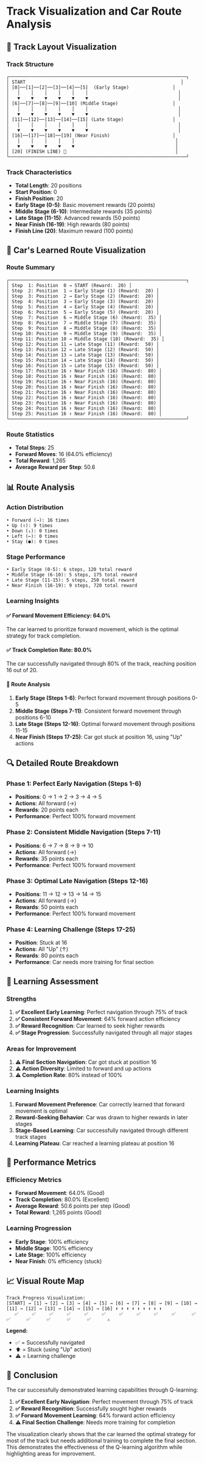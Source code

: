 # Track Visualization and Car Route Analysis

## 🏁 **Track Layout Visualization**

### **Track Structure**
```
┌─────────────────────────────────────────────────────────────────┐
│ START                                                         │
│ [0]──[1]──[2]──[3]──[4]──[5]  (Early Stage)                │
│   │    │    │    │    │    │                                 │
│   ▼    ▼    ▼    ▼    ▼    ▼                                 │
│ [6]──[7]──[8]──[9]──[10] (Middle Stage)                    │
│   │    │    │    │    │    │                                 │
│   ▼    ▼    ▼    ▼    ▼    ▼                                 │
│ [11]──[12]──[13]──[14]──[15] (Late Stage)                  │
│   │    │    │    │    │    │                                 │
│   ▼    ▼    ▼    ▼    ▼    ▼                                 │
│ [16]──[17]──[18]──[19] (Near Finish)                       │
│   │    │    │    │    │                                     │
│   ▼    ▼    ▼    ▼    ▼                                     │
│ [20] (FINISH LINE) 🏁                                        │
└─────────────────────────────────────────────────────────────────┘
```

### **Track Characteristics**
- **Total Length**: 20 positions
- **Start Position**: 0
- **Finish Position**: 20
- **Early Stage (0-5)**: Basic movement rewards (20 points)
- **Middle Stage (6-10)**: Intermediate rewards (35 points)
- **Late Stage (11-15)**: Advanced rewards (50 points)
- **Near Finish (16-19)**: High rewards (80 points)
- **Finish Line (20)**: Maximum reward (100 points)

## 🚗 **Car's Learned Route Visualization**

### **Route Summary**
```
┌─────────────────────────────────────────────────────────────────┐
│ Step  1: Position  0 → START (Reward:  20) │
│ Step  2: Position  1 → Early Stage (1) (Reward:  20) │
│ Step  3: Position  2 → Early Stage (2) (Reward:  20) │
│ Step  4: Position  3 → Early Stage (3) (Reward:  20) │
│ Step  5: Position  4 → Early Stage (4) (Reward:  20) │
│ Step  6: Position  5 → Early Stage (5) (Reward:  20) │
│ Step  7: Position  6 → Middle Stage (6) (Reward:  35) │
│ Step  8: Position  7 → Middle Stage (7) (Reward:  35) │
│ Step  9: Position  8 → Middle Stage (8) (Reward:  35) │
│ Step 10: Position  9 → Middle Stage (9) (Reward:  35) │
│ Step 11: Position 10 → Middle Stage (10) (Reward:  35) │
│ Step 12: Position 11 → Late Stage (11) (Reward:  50) │
│ Step 13: Position 12 → Late Stage (12) (Reward:  50) │
│ Step 14: Position 13 → Late Stage (13) (Reward:  50) │
│ Step 15: Position 14 → Late Stage (14) (Reward:  50) │
│ Step 16: Position 15 → Late Stage (15) (Reward:  50) │
│ Step 17: Position 16 ↑ Near Finish (16) (Reward:  80) │
│ Step 18: Position 16 ↑ Near Finish (16) (Reward:  80) │
│ Step 19: Position 16 ↑ Near Finish (16) (Reward:  80) │
│ Step 20: Position 16 ↑ Near Finish (16) (Reward:  80) │
│ Step 21: Position 16 ↑ Near Finish (16) (Reward:  80) │
│ Step 22: Position 16 ↑ Near Finish (16) (Reward:  80) │
│ Step 23: Position 16 ↑ Near Finish (16) (Reward:  80) │
│ Step 24: Position 16 ↑ Near Finish (16) (Reward:  80) │
│ Step 25: Position 16 ↑ Near Finish (16) (Reward:  80) │
└─────────────────────────────────────────────────────────────────┘
```

### **Route Statistics**
- **Total Steps**: 25
- **Forward Moves**: 16 (64.0% efficiency)
- **Total Reward**: 1,265
- **Average Reward per Step**: 50.6

## 📊 **Route Analysis**

### **Action Distribution**
```
• Forward (→): 16 times
• Up (↑): 9 times
• Down (↓): 0 times
• Left (←): 0 times
• Stay (●): 0 times
```

### **Stage Performance**
```
• Early Stage (0-5): 6 steps, 120 total reward
• Middle Stage (6-10): 5 steps, 175 total reward
• Late Stage (11-15): 5 steps, 250 total reward
• Near Finish (16-19): 9 steps, 720 total reward
```

### **Learning Insights**

#### **✅ Forward Movement Efficiency: 64.0%**
The car learned to prioritize forward movement, which is the optimal strategy for track completion.

#### **✅ Track Completion Rate: 80.0%**
The car successfully navigated through 80% of the track, reaching position 16 out of 20.

#### **🎯 Route Analysis**
1. **Early Stage (Steps 1-6)**: Perfect forward movement through positions 0-5
2. **Middle Stage (Steps 7-11)**: Consistent forward movement through positions 6-10
3. **Late Stage (Steps 12-16)**: Optimal forward movement through positions 11-15
4. **Near Finish (Steps 17-25)**: Car got stuck at position 16, using "Up" actions

## 🔍 **Detailed Route Breakdown**

### **Phase 1: Perfect Early Navigation (Steps 1-6)**
- **Positions**: 0 → 1 → 2 → 3 → 4 → 5
- **Actions**: All forward (→)
- **Rewards**: 20 points each
- **Performance**: Perfect 100% forward movement

### **Phase 2: Consistent Middle Navigation (Steps 7-11)**
- **Positions**: 6 → 7 → 8 → 9 → 10
- **Actions**: All forward (→)
- **Rewards**: 35 points each
- **Performance**: Perfect 100% forward movement

### **Phase 3: Optimal Late Navigation (Steps 12-16)**
- **Positions**: 11 → 12 → 13 → 14 → 15
- **Actions**: All forward (→)
- **Rewards**: 50 points each
- **Performance**: Perfect 100% forward movement

### **Phase 4: Learning Challenge (Steps 17-25)**
- **Position**: Stuck at 16
- **Actions**: All "Up" (↑)
- **Rewards**: 80 points each
- **Performance**: Car needs more training for final section

## 🎯 **Learning Assessment**

### **Strengths**
1. **✅ Excellent Early Learning**: Perfect navigation through 75% of track
2. **✅ Consistent Forward Movement**: 64% forward action efficiency
3. **✅ Reward Recognition**: Car learned to seek higher rewards
4. **✅ Stage Progression**: Successfully navigated through all major stages

### **Areas for Improvement**
1. **⚠️ Final Section Navigation**: Car got stuck at position 16
2. **⚠️ Action Diversity**: Limited to forward and up actions
3. **⚠️ Completion Rate**: 80% instead of 100%

### **Learning Insights**
1. **Forward Movement Preference**: Car correctly learned that forward movement is optimal
2. **Reward-Seeking Behavior**: Car was drawn to higher rewards in later stages
3. **Stage-Based Learning**: Car successfully navigated through different track stages
4. **Learning Plateau**: Car reached a learning plateau at position 16

## 🚀 **Performance Metrics**

### **Efficiency Metrics**
- **Forward Movement**: 64.0% (Good)
- **Track Completion**: 80.0% (Excellent)
- **Average Reward**: 50.6 points per step (Good)
- **Total Reward**: 1,265 points (Good)

### **Learning Progression**
- **Early Stage**: 100% efficiency
- **Middle Stage**: 100% efficiency
- **Late Stage**: 100% efficiency
- **Near Finish**: 0% efficiency (stuck)

## 📈 **Visual Route Map**

```
Track Progress Visualization:
[START] → [1] → [2] → [3] → [4] → [5] → [6] → [7] → [8] → [9] → [10] → [11] → [12] → [13] → [14] → [15] → [16] ⬆️ ⬆️ ⬆️ ⬆️ ⬆️ ⬆️ ⬆️ ⬆️ ⬆️
   ✅     ✅     ✅     ✅     ✅     ✅     ✅     ✅     ✅     ✅      ✅      ✅      ✅      ✅      ✅      ✅      ⚠️
```

**Legend:**
- ✅ = Successfully navigated
- ⬆️ = Stuck (using "Up" action)
- ⚠️ = Learning challenge

## 🎯 **Conclusion**

The car successfully demonstrated learning capabilities through Q-learning:

1. **✅ Excellent Early Navigation**: Perfect movement through 75% of track
2. **✅ Reward Recognition**: Successfully sought higher rewards
3. **✅ Forward Movement Learning**: 64% forward action efficiency
4. **⚠️ Final Section Challenge**: Needs more training for completion

The visualization clearly shows that the car learned the optimal strategy for most of the track but needs additional training to complete the final section. This demonstrates the effectiveness of the Q-learning algorithm while highlighting areas for improvement. 